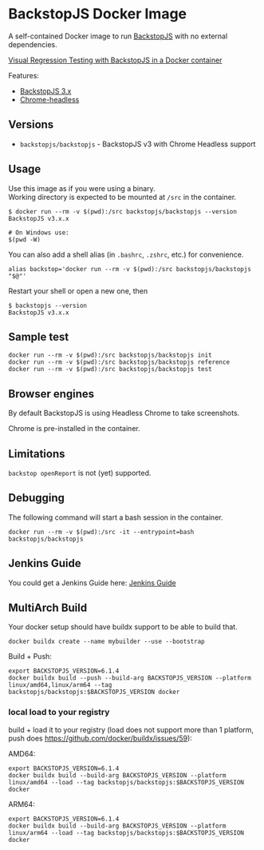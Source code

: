 # BackstopJS Docker Image

A self-contained Docker image to run [BackstopJS](https://github.com/garris/BackstopJS) with no external dependencies.

[Visual Regression Testing with BackstopJS in a Docker container](https://blog.docksal.io/visual-regression-testing-with-backstopjs-in-a-docker-container-dfd1b9ae8582)

Features:

- [BackstopJS 3.x](https://github.com/garris/BackstopJS)
- [Chrome-headless](https://www.google.com/chrome/browser/canary.html)


## Versions

- `backstopjs/backstopjs` - BackstopJS v3 with Chrome Headless support


## Usage

Use this image as if you were using a binary.  
Working directory is expected to be mounted at `/src` in the container.

```
$ docker run --rm -v $(pwd):/src backstopjs/backstopjs --version
BackstopJS v3.x.x

# On Windows use:
$(pwd -W)
```

You can also add a shell alias (in `.bashrc`, `.zshrc`, etc.) for convenience.

```
alias backstop='docker run --rm -v $(pwd):/src backstopjs/backstopjs "$@"'
```

Restart your shell or open a new one, then

```
$ backstopjs --version
BackstopJS v3.x.x
```


## Sample test

```
docker run --rm -v $(pwd):/src backstopjs/backstopjs init
docker run --rm -v $(pwd):/src backstopjs/backstopjs reference
docker run --rm -v $(pwd):/src backstopjs/backstopjs test
```


## Browser engines

By default BackstopJS is using Headless Chrome to take screenshots.

Chrome is pre-installed in the container.


## Limitations

`backstop openReport` is not (yet) supported.


## Debugging

The following command will start a bash session in the container.

```
docker run --rm -v $(pwd):/src -it --entrypoint=bash backstopjs/backstopjs
```


## Jenkins Guide
You could get a Jenkins Guide here: [Jenkins Guide](../examples/Jenkins)

## MultiArch Build

Your docker setup should have buildx support to be able to build that.

```
docker buildx create --name mybuilder --use --bootstrap
```

Build + Push:

```
export BACKSTOPJS_VERSION=6.1.4
docker buildx build --push --build-arg BACKSTOPJS_VERSION --platform linux/amd64,linux/arm64 --tag backstopjs/backstopjs:$BACKSTOPJS_VERSION docker

```

### local load to your registry

build + load it to your registry (load does not support more than 1 platform, push does https://github.com/docker/buildx/issues/59):

AMD64:

```
export BACKSTOPJS_VERSION=6.1.4
docker buildx build --build-arg BACKSTOPJS_VERSION --platform linux/amd64 --load --tag backstopjs/backstopjs:$BACKSTOPJS_VERSION docker
```

ARM64:

```
export BACKSTOPJS_VERSION=6.1.4
docker buildx build --build-arg BACKSTOPJS_VERSION --platform linux/arm64 --load --tag backstopjs/backstopjs:$BACKSTOPJS_VERSION docker
```

